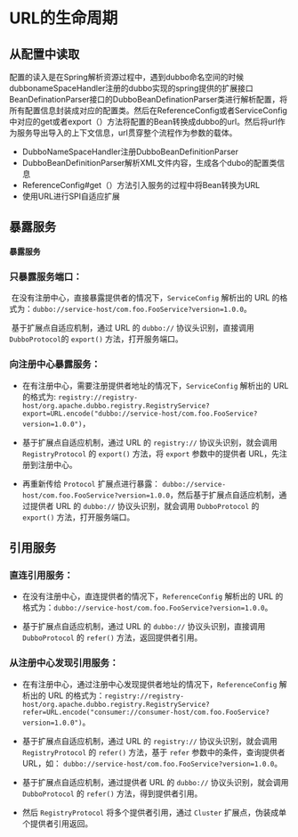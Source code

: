# URL的生命周期

## 从配置中读取

​	配置的读入是在Spring解析资源过程中，遇到dubbo命名空间的时候dubbonameSpaceHandler注册的dubbo实现的spring提供的扩展接口BeanDefinationParser接口的DubboBeanDefinationParser类进行解析配置，将所有配置信息封装成对应的配置类。然后在ReferenceConfig或者ServiceConfig中对应的get或者export（）方法将配置的Bean转换成dubbo的url。然后将url作为服务导出导入的上下文信息，url贯穿整个流程作为参数的载体。

- DubboNameSpaceHandler注册DubboBeanDefinitionParser
- DubboBeanDefinitionParser解析XML文件内容，生成各个dubo的配置类信息
- ReferenceConfig#get（）方法引入服务的过程中将Bean转换为URL
- 使用URL进行SPI自适应扩展

## 暴露服务

#### 暴露服务

### 只暴露服务端口：

​	在没有注册中心，直接暴露提供者的情况下，`ServiceConfig` 解析出的 URL 的格式为：`dubbo://service-host/com.foo.FooService?version=1.0.0`。

​	基于扩展点自适应机制，通过 URL 的 `dubbo://` 协议头识别，直接调用 `DubboProtocol`的 `export()` 方法，打开服务端口。

### 向注册中心暴露服务：

- 在有注册中心，需要注册提供者地址的情况下，`ServiceConfig` 解析出的 URL 的格式为: `registry://registry-host/org.apache.dubbo.registry.RegistryService?export=URL.encode("dubbo://service-host/com.foo.FooService?version=1.0.0")`，

- 基于扩展点自适应机制，通过 URL 的 `registry://` 协议头识别，就会调用 `RegistryProtocol` 的 `export()` 方法，将 `export` 参数中的提供者 URL，先注册到注册中心。

- 再重新传给 `Protocol` 扩展点进行暴露： `dubbo://service-host/com.foo.FooService?version=1.0.0`，然后基于扩展点自适应机制，通过提供者 URL 的 `dubbo://` 协议头识别，就会调用 `DubboProtocol` 的 `export()` 方法，打开服务端口。

## 引用服务

### 直连引用服务：

- 在没有注册中心，直连提供者的情况下，`ReferenceConfig` 解析出的 URL 的格式为：`dubbo://service-host/com.foo.FooService?version=1.0.0`。

- 基于扩展点自适应机制，通过 URL 的 `dubbo://` 协议头识别，直接调用 `DubboProtocol` 的 `refer()` 方法，返回提供者引用。

### 从注册中心发现引用服务：

- 在有注册中心，通过注册中心发现提供者地址的情况下，`ReferenceConfig` 解析出的 URL 的格式为：`registry://registry-host/org.apache.dubbo.registry.RegistryService?refer=URL.encode("consumer://consumer-host/com.foo.FooService?version=1.0.0")`。

- 基于扩展点自适应机制，通过 URL 的 `registry://` 协议头识别，就会调用 `RegistryProtocol` 的 `refer()` 方法，基于 `refer` 参数中的条件，查询提供者 URL，如： `dubbo://service-host/com.foo.FooService?version=1.0.0`。

- 基于扩展点自适应机制，通过提供者 URL 的 `dubbo://` 协议头识别，就会调用 `DubboProtocol` 的 `refer()` 方法，得到提供者引用。

- 然后 `RegistryProtocol` 将多个提供者引用，通过 `Cluster` 扩展点，伪装成单个提供者引用返回。
